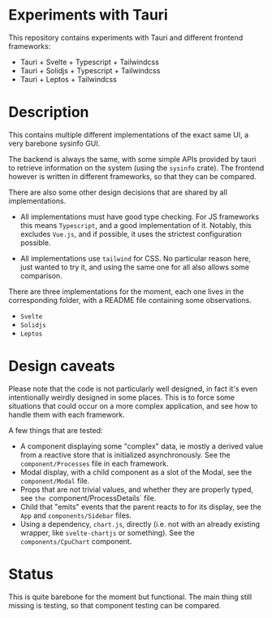 # Experiments with Tauri

This repository contains experiments with Tauri and different frontend frameworks:

- Tauri + Svelte + Typescript + Tailwindcss
- Tauri + Solidjs + Typescript + Tailwindcss
- Tauri + Leptos + Tailwindcss

# Description

This contains multiple different implementations of the exact same UI, a very
barebone sysinfo GUI.

The backend is always the same, with some simple APIs provided by tauri to
retrieve information on the system (using the `sysinfo` crate).
The frontend however is written in different frameworks, so that they can be compared.

There are also some other design decisions that are shared by all implementations.

- All implementations must have good type checking. For JS frameworks this means
  `Typescript`, and a good implementation of it. Notably, this excludes `Vue.js`,
  and if possible, it uses the strictest configuration possible.

- All implementations use `tailwind` for CSS. No particular reason here, just
  wanted to try it, and using the same one for all also allows some comparison.

There are three implementations for the moment, each one lives in the corresponding
folder, with a README file containing some observations.

- `Svelte`
- `Solidjs`
- `Leptos`

# Design caveats

Please note that the code is not particularly well designed, in fact it's even
intentionally weirdly designed in some places. This is to force some situations
that could occur on a more complex application, and see how to handle them with
each framework.

A few things that are tested:

- A component displaying some "complex" data, ie mostly a derived value from a
  reactive store that is initialized asynchronously. See the `component/Processes`
  file in each framework.
- Modal display, with a child component as a slot of the Modal, see the
  `component/Modal` file.
- Props that are not trivial values, and whether they are properly typed, see `the
  `component/ProcessDetails` file.
- Child that "emits" events that the parent reacts to for its display, see the
  `App` and `components/Sidebar` files.
- Using a dependency, `chart.js`, directly (i.e. not with an already existing wrapper,
  like `svelte-chartjs` or something). See the `components/CpuChart` component.

# Status

This is quite barebone for the moment but functional. The main thing still missing
is testing, so that component testing can be compared.